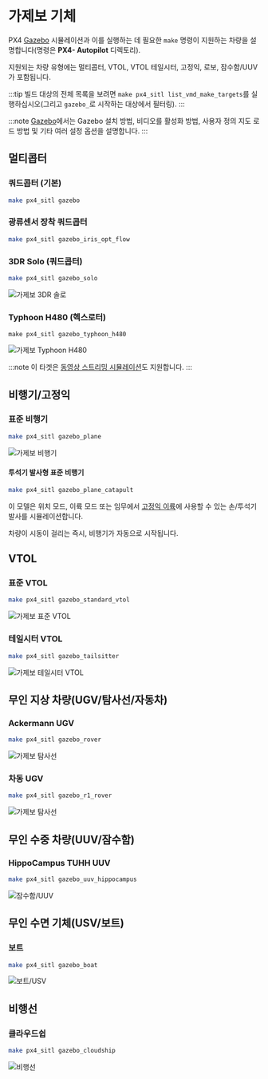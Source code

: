 # 가제보 기체

PX4 [Gazebo](../simulation/gazebo.md) 시뮬레이션과 이를 실행하는 데 필요한 `make` 명령이 지원하는 차량을 설명합니다(명령은 **PX4- Autopilot** 디렉토리).

지원되는 차량 유형에는 멀티콥터, VTOL, VTOL 테일시터, 고정익, 로보, 잠수함/UUV가 포함됩니다.

:::tip
빌드 대상의 전체 목록을 보려면 `make px4_sitl list_vmd_make_targets`를 실행하십시오(그리고 `gazebo_`로 시작하는 대상에서 필터링).
:::

:::note
[Gazebo](../simulation/gazebo.md)에서는 Gazebo 설치 방법, 비디오를 활성화 방법, 사용자 정의 지도 로드 방법 및 기타 여러 설정 옵션을 설명합니다.
:::

## 멀티콥터
<a id="quadrotor"></a>

### 쿼드콥터 (기본)

```sh
make px4_sitl gazebo
```

<a id="quadrotor_optical_flow"></a>

### 광류센서 장착 쿼드콥터

```sh
make px4_sitl gazebo_iris_opt_flow
```

<a id="3dr_solo"></a>

### 3DR Solo (쿼드콥터)

```sh
make px4_sitl gazebo_solo
```

![가제보 3DR 솔로](../../assets/simulation/gazebo/vehicles/solo.png)


<a id="typhoon_h480"></a>

### Typhoon H480 (헥스로터)

```
make px4_sitl gazebo_typhoon_h480
```

![가제보 Typhoon H480](../../assets/simulation/gazebo/vehicles/typhoon.jpg)

:::note
이 타겟은 [동영상 스트리밍 시뮬레이션](../simulation/gazebo.md#video-streaming)도 지원합니다.
:::

<a id="fixed_wing"></a>

## 비행기/고정익

<a id="standard_plane"></a>

### 표준 비행기

```sh
make px4_sitl gazebo_plane
```

![가제보 비행기](../../assets/simulation/gazebo/vehicles/plane.png)


<a id="standard_plane_catapult"></a>

#### 투석기 발사형 표준 비행기

```sh
make px4_sitl gazebo_plane_catapult
```

이 모델은 위치 모드, 이륙 모드 또는 임무에서 [고정익 이륙](../flying/fixed_wing_takeoff.md#fixed-wing-takeoff)에 사용할 수 있는 손/투석기 발사를 시뮬레이션합니다.

차량이 시동이 걸리는 즉시, 비행기가 자동으로 시작됩니다.


## VTOL

<a id="standard_vtol"></a>

### 표준 VTOL

```sh
make px4_sitl gazebo_standard_vtol
```

![가제보 표준 VTOL](../../assets/simulation/gazebo/vehicles/standard_vtol.png)

<a id="tailsitter_vtol"></a>

### 테일시터 VTOL

```sh
make px4_sitl gazebo_tailsitter
```

![가제보 테일시터 VTOL](../../assets/simulation/gazebo/vehicles/tailsitter.png)


<a id="ugv"></a>

## 무인 지상 차량(UGV/탐사선/자동차)

### Ackermann UGV

```sh
make px4_sitl gazebo_rover
```

![가제보 탐사선](../../assets/simulation/gazebo/vehicles/rover.png)

### 차동 UGV

```sh
make px4_sitl gazebo_r1_rover
```

![가제보 탐사선](../../assets/simulation/gazebo/vehicles/r1_rover.png)


<a id="uuv"></a>

## 무인 수중 차량(UUV/잠수함)

<a id="uuv_hippocampus"></a>

### HippoCampus TUHH UUV

```sh
make px4_sitl gazebo_uuv_hippocampus
```

![잠수함/UUV](../../assets/simulation/gazebo/vehicles/hippocampus.png)

<a id="usv"></a>

## 무인 수면 기체(USV/보트)

<a id="usv_boat"></a>

### 보트

```sh
make px4_sitl gazebo_boat
```

![보트/USV](../../assets/simulation/gazebo/vehicles/boat.png)

<a id="airship"></a>

## 비행선

<a id="cloudship"></a>

### 클라우드쉽

```sh
make px4_sitl gazebo_cloudship
```

![비행선](../../assets/simulation/gazebo/vehicles/airship.png)
